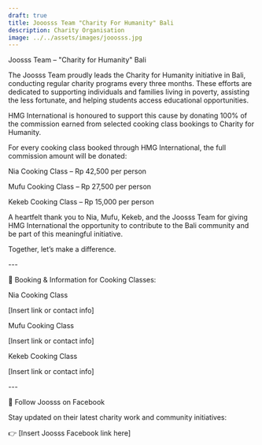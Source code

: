 ```yaml
---
draft: true
title: Jooosss Team "Charity For Humanity" Bali
description: Charity Organisation
image: ../../assets/images/jooosss.jpg
---
```

Joosss Team – "Charity for Humanity" Bali



The Joosss Team proudly leads the Charity for Humanity initiative in Bali, conducting regular charity programs every three months. These efforts are dedicated to supporting individuals and families living in poverty, assisting the less fortunate, and helping students access educational opportunities.



HMG International is honoured to support this cause by donating 100% of the commission earned from selected cooking class bookings to Charity for Humanity.



For every cooking class booked through HMG International, the full commission amount will be donated:



Nia Cooking Class – Rp 42,500 per person



Mufu Cooking Class – Rp 27,500 per person



Kekeb Cooking Class – Rp 15,000 per person





A heartfelt thank you to Nia, Mufu, Kekeb, and the Joosss Team for giving HMG International the opportunity to contribute to the Bali community and be part of this meaningful initiative.



Together, let’s make a difference.





\---



🍳 Booking & Information for Cooking Classes:



Nia Cooking Class

\[Insert link or contact info]



Mufu Cooking Class

\[Insert link or contact info]



Kekeb Cooking Class

\[Insert link or contact info]







\---



📣 Follow Joosss on Facebook



Stay updated on their latest charity work and community initiatives:

👉 \[Insert Joosss Facebook link here]
